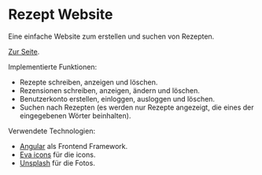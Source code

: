 # Rezept Website

Eine einfache Website zum erstellen und suchen von Rezepten.

[Zur Seite](https://www.recipe.g-f.dev/).

Implementierte Funktionen:

- Rezepte schreiben, anzeigen und löschen.
- Rezensionen schreiben, anzeigen, ändern und löschen.
- Benutzerkonto erstellen, einloggen, ausloggen und löschen.
- Suchen nach Rezepten (es werden nur Rezepte angezeigt, die eines der eingegebenen Wörter beinhalten).

Verwendete Technologien:

- [Angular](https://angular.io/) als Frontend Framework.
- [Eva icons](https://github.com/akveo/eva-icons) für die icons.
- [Unsplash](https://unsplash.com/) für die Fotos.
